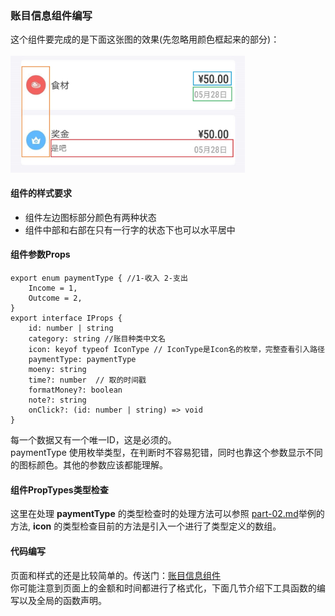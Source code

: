 ### 账目信息组件编写
这个组件要完成的是下面这张图的效果(先忽略用颜色框起来的部分)：<br /><br />
<img src="./../snapshot/cat/账目信息.jpg" width=375 />

#### 组件的样式要求
<ul>
  <li> 组件左边图标部分颜色有两种状态
  <li> 组件中部和右部在只有一行字的状态下也可以水平居中
</ul>

#### 组件参数Props
```
export enum paymentType { //1-收入 2-支出
	Income = 1,
	Outcome = 2,
}
export interface IProps {
	id: number | string
	category: string //账目种类中文名 
	icon: keyof typeof IconType // IconType是Icon名的枚举，完整查看引入路径
	paymentType: paymentType
	moeny: string
	time?: number  // 取的时间戳
	formatMoney?: boolean
	note?: string
	onClick?: (id: number | string) => void
}
```
每一个数据又有一个唯一ID，这是必须的。<br />
paymentType 使用枚举类型，在判断时不容易犯错，同时也靠这个参数显示不同的图标颜色。其他的参数应该都能理解。

#### 组件PropTypes类型检查
这里在处理 <b>paymentType</b> 的类型检查时的处理方法可以参照 <a href="./part-02.md">part-02.md</a>举例的方法, <b>icon</b> 的类型检查目前的方法是引入一个进行了类型定义的数组。

#### 代码编写
页面和样式的还是比较简单的。传送门：<a href="./../src/components/AccountItem/index.tsx">账目信息组件</a> <br />
你可能注意到页面上的金额和时间都进行了格式化，下面几节介绍下工具函数的编写以及全局的函数声明。
